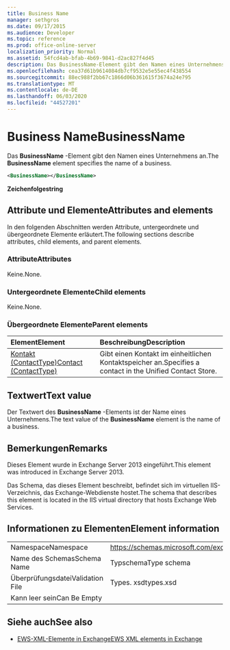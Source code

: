 ```yaml
---
title: Business Name
manager: sethgros
ms.date: 09/17/2015
ms.audience: Developer
ms.topic: reference
ms.prod: office-online-server
localization_priority: Normal
ms.assetid: 54fcd4ab-bfab-4b69-9841-d2ac827f4d45
description: Das BusinessName-Element gibt den Namen eines Unternehmens an.
ms.openlocfilehash: cea37d61b9614084db7cf9532e5e55ec4f438554
ms.sourcegitcommit: 88ec988f2bb67c1866d06b361615f3674a24e795
ms.translationtype: MT
ms.contentlocale: de-DE
ms.lasthandoff: 06/03/2020
ms.locfileid: "44527201"
---
```

# <a name="businessname"></a><span data-ttu-id="9010e-103">Business Name</span><span class="sxs-lookup"><span data-stu-id="9010e-103">BusinessName</span></span>

<span data-ttu-id="9010e-104">Das **BusinessName** -Element gibt den Namen eines Unternehmens an.</span><span class="sxs-lookup"><span data-stu-id="9010e-104">The **BusinessName** element specifies the name of a business.</span></span> 
  
```XML
<BusinessName></BusinessName>
```

 <span data-ttu-id="9010e-105">**Zeichenfolge**</span><span class="sxs-lookup"><span data-stu-id="9010e-105">**string**</span></span>
## <a name="attributes-and-elements"></a><span data-ttu-id="9010e-106">Attribute und Elemente</span><span class="sxs-lookup"><span data-stu-id="9010e-106">Attributes and elements</span></span>

<span data-ttu-id="9010e-107">In den folgenden Abschnitten werden Attribute, untergeordnete und übergeordnete Elemente erläutert.</span><span class="sxs-lookup"><span data-stu-id="9010e-107">The following sections describe attributes, child elements, and parent elements.</span></span>
  
### <a name="attributes"></a><span data-ttu-id="9010e-108">Attribute</span><span class="sxs-lookup"><span data-stu-id="9010e-108">Attributes</span></span>

<span data-ttu-id="9010e-109">Keine.</span><span class="sxs-lookup"><span data-stu-id="9010e-109">None.</span></span>
  
### <a name="child-elements"></a><span data-ttu-id="9010e-110">Untergeordnete Elemente</span><span class="sxs-lookup"><span data-stu-id="9010e-110">Child elements</span></span>

<span data-ttu-id="9010e-111">Keine.</span><span class="sxs-lookup"><span data-stu-id="9010e-111">None.</span></span>
  
### <a name="parent-elements"></a><span data-ttu-id="9010e-112">Übergeordnete Elemente</span><span class="sxs-lookup"><span data-stu-id="9010e-112">Parent elements</span></span>

|<span data-ttu-id="9010e-113">**Element**</span><span class="sxs-lookup"><span data-stu-id="9010e-113">**Element**</span></span>|<span data-ttu-id="9010e-114">**Beschreibung**</span><span class="sxs-lookup"><span data-stu-id="9010e-114">**Description**</span></span>|
|:-----|:-----|
|[<span data-ttu-id="9010e-115">Kontakt (ContactType)</span><span class="sxs-lookup"><span data-stu-id="9010e-115">Contact (ContactType)</span></span>](contact-contacttype.md) <br/> |<span data-ttu-id="9010e-116">Gibt einen Kontakt im einheitlichen Kontaktspeicher an.</span><span class="sxs-lookup"><span data-stu-id="9010e-116">Specifies a contact in the Unified Contact Store.</span></span>  <br/> |
   
## <a name="text-value"></a><span data-ttu-id="9010e-117">Textwert</span><span class="sxs-lookup"><span data-stu-id="9010e-117">Text value</span></span>

<span data-ttu-id="9010e-118">Der Textwert des **BusinessName** -Elements ist der Name eines Unternehmens.</span><span class="sxs-lookup"><span data-stu-id="9010e-118">The text value of the **BusinessName** element is the name of a business.</span></span> 
  
## <a name="remarks"></a><span data-ttu-id="9010e-119">Bemerkungen</span><span class="sxs-lookup"><span data-stu-id="9010e-119">Remarks</span></span>

<span data-ttu-id="9010e-120">Dieses Element wurde in Exchange Server 2013 eingeführt.</span><span class="sxs-lookup"><span data-stu-id="9010e-120">This element was introduced in Exchange Server 2013.</span></span>
  
<span data-ttu-id="9010e-121">Das Schema, das dieses Element beschreibt, befindet sich im virtuellen IIS-Verzeichnis, das Exchange-Webdienste hostet.</span><span class="sxs-lookup"><span data-stu-id="9010e-121">The schema that describes this element is located in the IIS virtual directory that hosts Exchange Web Services.</span></span>
  
## <a name="element-information"></a><span data-ttu-id="9010e-122">Informationen zu Elementen</span><span class="sxs-lookup"><span data-stu-id="9010e-122">Element information</span></span>

|||
|:-----|:-----|
|<span data-ttu-id="9010e-123">Namespace</span><span class="sxs-lookup"><span data-stu-id="9010e-123">Namespace</span></span>  <br/> |https://schemas.microsoft.com/exchange/services/2006/types  <br/> |
|<span data-ttu-id="9010e-124">Name des Schemas</span><span class="sxs-lookup"><span data-stu-id="9010e-124">Schema Name</span></span>  <br/> |<span data-ttu-id="9010e-125">Typschema</span><span class="sxs-lookup"><span data-stu-id="9010e-125">Type schema</span></span>  <br/> |
|<span data-ttu-id="9010e-126">Überprüfungsdatei</span><span class="sxs-lookup"><span data-stu-id="9010e-126">Validation File</span></span>  <br/> |<span data-ttu-id="9010e-127">Types. xsd</span><span class="sxs-lookup"><span data-stu-id="9010e-127">types.xsd</span></span>  <br/> |
|<span data-ttu-id="9010e-128">Kann leer sein</span><span class="sxs-lookup"><span data-stu-id="9010e-128">Can Be Empty</span></span>  <br/> ||
   
## <a name="see-also"></a><span data-ttu-id="9010e-129">Siehe auch</span><span class="sxs-lookup"><span data-stu-id="9010e-129">See also</span></span>



- [<span data-ttu-id="9010e-130">EWS-XML-Elemente in Exchange</span><span class="sxs-lookup"><span data-stu-id="9010e-130">EWS XML elements in Exchange</span></span>](ews-xml-elements-in-exchange.md)

